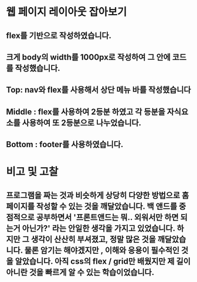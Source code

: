 # 웹 페이지 레이아웃 잡아보기

## flex를 기반으로 작성하였습니다.
## 크게 body의 width를 1000px로 작성하여 그 안에 코드를 작성했습니다.

## Top: nav와 flex를 사용해서 상단 메뉴 바를 작성했습니다

## Middle : flex를 사용하여 2등분 하였고 각 등분을 자식요소를 사용하여 또 2등분으로 나누었습니다.

## Bottom : footer를 사용하였습니다.

# 비고 및 고찰
## 프로그램을 짜는 것과 비슷하게 상당히 다양한 방법으로 홈페이지를 작성할 수 있는 것을 깨달았습니다. 백 앤드를 중점적으로 공부하면서 '프론트앤드는 뭐.. 외워서만 하면 되는거 아닌가?' 라는 안일한 생각을 가지고 있었습니다. 하지만 그 생각이 산산히 부셔졌고, 정말 많은 것을 깨달았습니다. 물론 암기는 해야겠지만 , 이해와 응용이 필수적인 것을 알았습니다. 아직 css의 flex / grid만 배웠지만 제 길이 아니란 것을 빠르게 알 수 있는 학습이었습니다. 